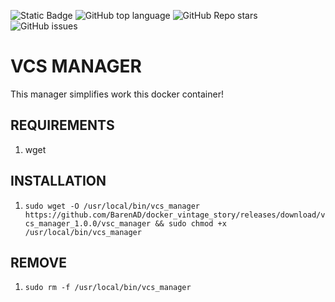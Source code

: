 ![Static Badge](https://img.shields.io/badge/powered-BarenAD-BarenAD)
![GitHub top language](https://img.shields.io/github/languages/top/BarenAD/docker_vintage_story)
![GitHub Repo stars](https://img.shields.io/github/stars/BarenAD/docker_vintage_story)
![GitHub issues](https://img.shields.io/github/issues/BarenAD/docker_vintage_story)

# VCS MANAGER
This manager simplifies work this docker container!

## REQUIREMENTS
1) wget

## INSTALLATION
1) `sudo wget -O /usr/local/bin/vcs_manager https://github.com/BarenAD/docker_vintage_story/releases/download/vcs_manager_1.0.0/vsc_manager && sudo chmod +x /usr/local/bin/vcs_manager`

## REMOVE
1) `sudo rm -f /usr/local/bin/vcs_manager`
